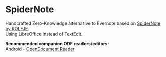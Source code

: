 SpiderNote
==========

Handcrafted Zero-Knowledge alternative to Evernote based on [SpiderNote by ROLFJE](http://rolfje.wordpress.com/2014/03/02/replace-evernote-with-spidernote/).  
Using LibreOffice instead of TextEdit.

**Recommended companion ODF readers/editors:**  
Android - [OpenDocument Reader](https://play.google.com/store/apps/details?id=at.tomtasche.reader")
